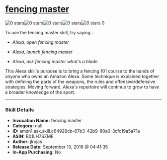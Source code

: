 # [fencing master](http://alexa.amazon.com/#skills/amzn1.ask.skill.c64929cb-67b3-42b9-80a0-3cfc19a5a71a)
![0 stars](../../images/ic_star_border_black_18dp_1x.png)![0 stars](../../images/ic_star_border_black_18dp_1x.png)![0 stars](../../images/ic_star_border_black_18dp_1x.png)![0 stars](../../images/ic_star_border_black_18dp_1x.png)![0 stars](../../images/ic_star_border_black_18dp_1x.png) 0

To use the fencing master skill, try saying...

* *Alexa, open fencing master*

* *Alexa, launch fencing master*

* *Alexa, ask fencing master what's a blade*

This Alexa skill's purpose is to bring a fencing 101 course to the hands of anyone who owns an Amazon Alexa. Some technique is explained together with defining the parts of the weapons, the rules and offensive/defensive strategies. Moving forward, Alexa's repertoire will continue to grow to have a broader knowledge of the sport.

***

### Skill Details

* **Invocation Name:** fencing master
* **Category:** null
* **ID:** amzn1.ask.skill.c64929cb-67b3-42b9-80a0-3cfc19a5a71a
* **ASIN:** B01LH7SZME
* **Author:** jlrojas
* **Release Date:** September 10, 2016 @ 04:41:35
* **In-App Purchasing:** No
